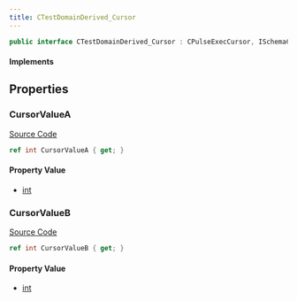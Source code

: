 ```yaml
---
title: CTestDomainDerived_Cursor
---
```


```csharp
public interface CTestDomainDerived_Cursor : CPulseExecCursor, ISchemaClass<CPulseExecCursor>, ISchemaClass<CTestDomainDerived_Cursor>, ISchemaField, ISchemaClass, INativeHandle
```

#### Implements

## Properties

### CursorValueA

[Source Code](https://github.com/swiftly-solution/swiftlys2/blob/beta/managed/src/SwiftlyS2.Generated/Schemas/Interfaces/CTestDomainDerived_Cursor.cs#L16)

```csharp
ref int CursorValueA { get; }
```

#### Property Value

- [int](https://learn.microsoft.com/dotnet/api/system.int32)

### CursorValueB

[Source Code](https://github.com/swiftly-solution/swiftlys2/blob/beta/managed/src/SwiftlyS2.Generated/Schemas/Interfaces/CTestDomainDerived_Cursor.cs#L18)

```csharp
ref int CursorValueB { get; }
```

#### Property Value

- [int](https://learn.microsoft.com/dotnet/api/system.int32)

